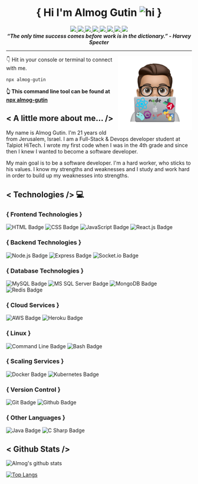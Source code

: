 <h1 align="center"> { Hi I'm Almog Gutin <img src="https://user-images.githubusercontent.com/1303154/88677602-1635ba80-d120-11ea-84d8-d263ba5fc3c0.gif" width="28px" alt="hi"> } </h1>

<p align="center"> 
    <a href=""> <img src="https://img.shields.io/badge/-website-181717?style=for-the-badge&labelColor=black&logo=google-chrome&logoColor=white"/> </a>
    <a href="https://www.linkedin.com/in/almoggutin/"> <img src="https://img.shields.io/badge/-linkedin-0077B5?style=for-the-badge&labelColor=black&logo=linkedin&logoColor=0077B5"/> </a>
    <a href="mailto:almogm.gutin@gmail.com"> <img src="https://img.shields.io/badge/-gmail-EA4335?style=for-the-badge&labelColor=black&logo=gmail&logoColor=EA4335"/> </a>
    <a href="https://www.facebook.com/almog.golangutin/"> <img src="https://img.shields.io/badge/-facebook-1877F2?style=for-the-badge&labelColor=black&logo=facebook&logoColor=1877F2%22"> </a>
    <a href="https://www.instagram.com/almoggutin/"> <img src="https://img.shields.io/badge/-instagram-E4405F?style=for-the-badge&labelColor=black&logo=instagram&logoColor=E4405F"/> </a>
    <a href="https://twitter.com/almoggutin"> <img src="https://img.shields.io/badge/-twitter-1DA1F2?style=for-the-badge&labelColor=black&logo=twitter&logoColor=1DA1F2%22"/> </a>
    <a href="https://github.com/almoggutin"> <img src="https://img.shields.io/badge/-github-181717?style=for-the-badge&labelColor=black&logo=github&logoColor=white"/> </a>
    <a href="https://hub.docker.com/u/almoggutin"> <img src="https://img.shields.io/badge/-docker-2496ED?style=for-the-badge&labelColor=black&logo=docker&logoColor=2496ED%22"/> </a>
    <br/>
    <b><em>“The only time success comes before work is in the dictionary.” - Harvey Specter</em></b>
</p>

---

<img align='right' src="Images/PNG image-33F52D5498E9-1.png" width="200"/>

👇 Hit in your console or terminal to connect with me.

```bash
npx almog-gutin
```

**👆 This command line tool can be found at [npx almog-gutin](https://github.com/almog-gutin/npx-almog-gutin)**

## < A little more about me... />

My name is Almog Gutin. I'm 21 years old from Jerusalem, Israel. I am a Full-Stack & Devops developer student at Talpiot HiTech. I wrote my first code when I was in the 4th grade and since then I knew I wanted to become a software developer.

My main goal is to be a software developer. I'm a hard worker, who sticks to his values. I know my strengths and weaknesses and I study and work hard in order to build up my weaknesses into strengths.

## < Technologies /> 💻

### { Frontend Technologies }

![HTML Badge](https://img.shields.io/badge/-html5-E34F26?style=for-the-badge&labelColor=black&logo=html5&logoColor=E34F26)
![CSS Badge](https://img.shields.io/badge/-css3-1572B6?style=for-the-badge&labelColor=black&logo=css3&logoColor=1572B6)
![JavaScript Badge](https://img.shields.io/badge/-javascript-F7DF1E?style=for-the-badge&labelColor=black&logo=javascript&logoColor=F7DF1E)
![React.js Badge](https://img.shields.io/badge/-react.js-61DAFB?style=for-the-badge&labelColor=black&logo=react&logoColor=#61DAFB)

### { Backend Technologies }

![Node.js Badge](https://img.shields.io/badge/-Node.js-339933?style=for-the-badge&labelColor=black&logo=Node.js&logoColor=339933)
![Express Badge](https://img.shields.io/badge/-Express-000000?style=for-the-badge&labelColor=black&logo=Express&logoColor=white)
![Socket.io Badge](https://img.shields.io/badge/-Socket.io-000000?style=for-the-badge&labelColor=black&logo=Socket.io&logoColor=white)

### { Database Technologies }

![MySQL Badge](https://img.shields.io/badge/-MySQL-4479A1?style=for-the-badge&labelColor=black&logo=mYsql&logoColor=4479A1)
![MS SQL Server Badge](https://img.shields.io/badge/-MS%20SQL%20Server-CC2927?style=for-the-badge&labelColor=black&logo=Microsoft%20SQL%20Server&logoColor=CC2927)
![MongoDB Badge](https://img.shields.io/badge/-MongoDB-47A248?style=for-the-badge&labelColor=black&logo=MongoDB&logoColor=47A248)
![Redis Badge](https://img.shields.io/badge/-Redis-DC382D?style=for-the-badge&labelColor=black&logo=Redis&logoColor=DC382D)

### { Cloud Services }

![AWS Badge](https://img.shields.io/badge/-Amazon%20AWS-232F3E?style=for-the-badge&labelColor=black&logo=amazon%20aws&logoColor=white)
![Heroku Badge](https://img.shields.io/badge/-Heroku-430098?style=for-the-badge&labelColor=black&logo=Heroku&logoColor=430098)

### { Linux }

![Command Line Badge](https://img.shields.io/badge/-command%20line-FCC624?style=for-the-badge&labelColor=black&logo=linux&logoColor=FCC624)
![Bash Badge](https://img.shields.io/badge/-bash%20scripts-4EAA25?style=for-the-badge&labelColor=black&logo=gnu%20bash&logoColor=4EAA25)

### { Scaling Services }

![Docker Badge](https://img.shields.io/badge/-Docekr-2496ED?style=for-the-badge&labelColor=black&logo=Docker&logoColor=2496ED)
![Kubernetes Badge](https://img.shields.io/badge/-Kubernetes-326CE5?style=for-the-badge&labelColor=black&logo=Kubernetes&logoColor=326CE5)

### { Version Control }

![Git Badge](https://img.shields.io/badge/-Git-F05032?style=for-the-badge&labelColor=black&logo=Git&logoColor=F05032)
![Github Badge](https://img.shields.io/badge/-Github-181717?style=for-the-badge&labelColor=black&logo=Github&logoColor=white)

### { Other Languages }

![Java Badge](https://img.shields.io/badge/-java-007396?style=for-the-badge&labelColor=black&logo=java&logoColor=007396)
![C Sharp Badge](https://img.shields.io/badge/-csharp-239120?style=for-the-badge&labelColor=black&logo=c-sharp&logoColor=239120)

## < Github Stats />

![Almog's github stats](https://github-readme-stats.vercel.app/api?username=almoggutin&theme=dark&show_icons=true)

[![Top Langs](https://github-readme-stats.vercel.app/api/top-langs/?username=almoggutin&layout=compact)](https://github.com/almog-gutin/github-readme-stats)
